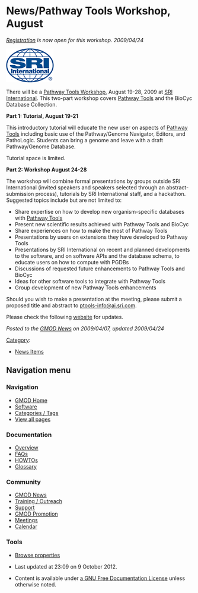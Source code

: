 



<span id="top"></span>




# <span dir="auto">News/Pathway Tools Workshop, August</span>











*<a href="http://brg.ai.sri.com/ptools09/reg.html" class="external text"
rel="nofollow">Registration</a> is now open for this workshop.
2009/04/24*


<a href="http://brg.ai.sri.com/ptools09/" rel="nofollow"
title="Pathway Tools Workshop"><img
src="https://raw.githubusercontent.com/GMOD/gmod.github.io/main/mediawiki/images/6/60/SRILogo.png" width="128" height="91"
alt="Pathway Tools Workshop" /></a>



There will be a
<a href="http://brg.ai.sri.com/ptools09/" class="external text"
rel="nofollow">Pathway Tools Workshop</a>, August 19-28, 2009 at
<a href="http://www.sri.com" class="external text" rel="nofollow">SRI
International</a>. This two-part workshop covers [Pathway
Tools](../Pathway_Tools.1 "Pathway Tools") and the BioCyc Database
Collection.

**Part 1: Tutorial, August 19-21**

This introductory tutorial will educate the new user on aspects of
[Pathway Tools](../Pathway_Tools.1 "Pathway Tools") including basic use
of the Pathway/Genome Navigator, Editors, and PathoLogic. Students can
bring a genome and leave with a draft Pathway/Genome Database.

Tutorial space is limited.

**Part 2: Workshop August 24-28**

The workshop will combine formal presentations by groups outside SRI
International (invited speakers and speakers selected through an
abstract-submission process), tutorials by SRI International staff, and
a hackathon. Suggested topics include but are not limited to:

- Share expertise on how to develop new organism-specific databases with
  [Pathway Tools](../Pathway_Tools.1 "Pathway Tools")
- Present new scientific results achieved with Pathway Tools and BioCyc
- Share experiences on how to make the most of Pathway Tools
- Presentations by users on extensions they have developed to Pathway
  Tools
- Presentations by SRI International on recent and planned developments
  to the software, and on software APIs and the database schema, to
  educate users on how to compute with PGDBs
- Discussions of requested future enhancements to Pathway Tools and
  BioCyc
- Ideas for other software tools to integrate with Pathway Tools
- Group development of new Pathway Tools enhancements

Should you wish to make a presentation at the meeting, please submit a
proposed title and abstract to
<a href="mailto:ptools-info@ai.sri.com" class="external text"
rel="nofollow">ptools-info@ai.sri.com</a>.

Please check the following
<a href="http://brg.ai.sri.com/ptools09/" class="external text"
rel="nofollow">website</a> for updates.

  



*Posted to the [GMOD News](../GMOD_News "GMOD News") on 2009/04/07,
updated 2009/04/24*






[Category](../Special%3ACategories "Special%3ACategories"):

- [News Items](../Category%3ANews_Items "Category%3ANews Items")






## Navigation menu







<a href="../Main_Page"
style="background-image: url(../../images/GMOD-cogs.png);"
title="Visit the main page"></a>


### Navigation



- <span id="n-GMOD-Home">[GMOD Home](../Main_Page)</span>
- <span id="n-Software">[Software](../GMOD_Components)</span>
- <span id="n-Categories-.2F-Tags">[Categories /
  Tags](../Categories)</span>
- <span id="n-View-all-pages">[View all
  pages](../Special:AllPages)</span>




### Documentation



- <span id="n-Overview">[Overview](../Overview)</span>
- <span id="n-FAQs">[FAQs](../Category%3AFAQ)</span>
- <span id="n-HOWTOs">[HOWTOs](../Category%3AHOWTO)</span>
- <span id="n-Glossary">[Glossary](../Glossary)</span>




### Community



- <span id="n-GMOD-News">[GMOD News](../GMOD_News)</span>
- <span id="n-Training-.2F-Outreach">[Training /
  Outreach](../Training_and_Outreach)</span>
- <span id="n-Support">[Support](../Support)</span>
- <span id="n-GMOD-Promotion">[GMOD Promotion](../GMOD_Promotion)</span>
- <span id="n-Meetings">[Meetings](../Meetings)</span>
- <span id="n-Calendar">[Calendar](../Calendar)</span>




### Tools

- <span id="t-smwbrowselink"><a href="../Special%253ABrowse/News-2FPathway_Tools_Workshop,_August"
  rel="smw-browse">Browse properties</a></span>



- <span id="footer-info-lastmod">Last updated at 23:09 on 9 October
  2012.</span>
<!-- - <span id="footer-info-viewcount">5,768 page views.</span> -->
- <span id="footer-info-copyright">Content is available under
  <a href="http://www.gnu.org/licenses/fdl-1.3.html" class="external"
  rel="nofollow">a GNU Free Documentation License</a> unless otherwise
  noted.</span>

<!-- -->



<!-- -->




